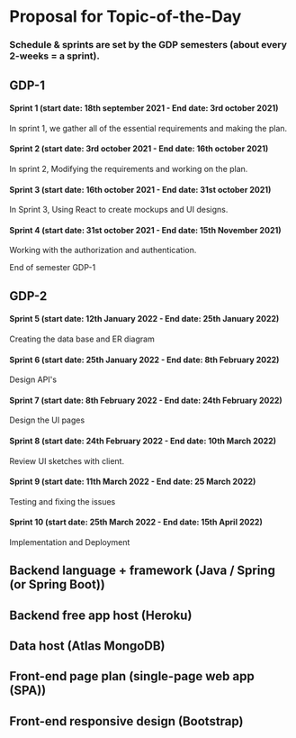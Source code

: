# Proposal for Topic-of-the-Day

### Schedule & sprints are set by the GDP semesters (about every 2-weeks = a sprint).

## GDP-1

#### Sprint 1 (start date: 18th september 2021 - End date: 3rd october 2021)
In sprint 1, we gather all of the essential requirements and making the plan.

#### Sprint 2 (start date: 3rd october 2021 - End date: 16th october 2021)
In sprint 2, Modifying the requirements and working on the plan.

#### Sprint 3 (start date: 16th october 2021 - End date: 31st october 2021)
In Sprint 3, Using React to create mockups and UI designs.

#### Sprint 4 (start date: 31st october 2021 - End date: 15th November 2021)
Working with the authorization and authentication.

End of semester GDP-1

## GDP-2

#### Sprint 5 (start date: 12th January 2022 - End date: 25th January 2022)
Creating the data base and ER diagram

#### Sprint 6 (start date: 25th January 2022 - End date: 8th February 2022)
Design API's

#### Sprint 7 (start date: 8th February 2022 - End date: 24th February 2022)
Design the UI pages

#### Sprint 8 (start date: 24th February 2022 - End date: 10th March 2022)
Review UI sketches with client.

#### Sprint 9 (start date: 11th March 2022 - End date: 25 March 2022)
Testing and fixing the issues

#### Sprint 10 (start date: 25th March 2022 - End date: 15th April 2022)
Implementation and Deployment

## Backend language + framework (Java / Spring (or Spring Boot))

## Backend free app host (Heroku)

## Data host (Atlas MongoDB)

## Front-end page plan (single-page web app (SPA))

## Front-end responsive design (Bootstrap)
